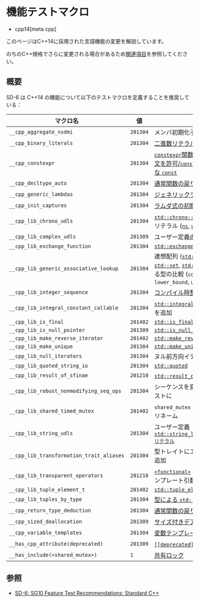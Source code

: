 # 機能テストマクロ
* cpp14[meta cpp]

<!-- start lang caution -->

このページはC++14に採用された言語機能の変更を解説しています。

のちのC++規格でさらに変更される場合があるため[関連項目](#relative-page)を参照してください。

<!-- last lang caution -->

## 概要

SD-6 は C++14 の機能について以下のテストマクロを定義することを推奨している：

| マクロ名 | 値 | 機能 | ヘッダ |
|----------|----|------|--------|
| `__cpp_aggregate_nsdmi`                  | `201304` | メンバ初期化子と集約 | predefined |
| `__cpp_binary_literals`                  | `201304` | [二進数リテラル](binary_literals.md) | predefined |
| `__cpp_constexpr`                        | `201304` | [`constexpr`関数内での条件分岐とループの文を許可/`constexpr` メンバ関数の暗黙的な `const`](relaxing_constraints_on_constexpr.md) | predefined |
| `__cpp_decltype_auto`                    | `201304` | [通常関数の戻り値型推論](return_type_deduction_for_normal_functions.md) | predefined |
| `__cpp_generic_lambdas`                  | `201304` | [ジェネリックラムダ](generic_lambdas.md) | predefined |
| `__cpp_init_captures`                    | `201304` | [ラムダ式の初期化キャプチャ](initialize_capture.md) | predefined |
| `__cpp_lib_chrono_udls` 				   | `201304` | [`std::chrono::duration`](/reference/chrono/duration.md) のユーザー定義リテラル ([`ns`](/reference/chrono/duration/op_ns.md), [`us`](/reference/chrono/duration/op_us.md), [`ms`](/reference/chrono/duration/op_ms.md), [`s`](/reference/chrono/duration/op_s.md), [`min`](/reference/chrono/duration/op_min.md), [`h`](/reference/chrono/duration/op_h.md)) | [`<chrono>`](/reference/chrono.md) |
| `__cpp_lib_complex_udls`                 | `201309` | ユーザー定義虚数リテラル ([`i`](/reference/complex/complex/op_i.md), [`if`](/reference/complex/complex/op_if.md), [`il`](/reference/complex/complex/op_il.md)) | [`<complex>`](/reference/complex.md) |
| `__cpp_lib_exchange_function`            | `201304` | [`std::exchange`](/reference/utility/exchange.md)            | [`<utility>`](/reference/utility.md) |
| `__cpp_lib_generic_associative_lookup`   | `201304` | 連想配列 ([`std::map`](/reference/map/map.md), [`std::multimap`](/reference/map/multimap.md), [`std::set`](/reference/set/set.md), [`std::multiset`](/reference/set/multiset.md)) における異なる型の比較 (`count`, `equal_range`, `find`, `lower_bound`, `upper_bound`) | [`<map>`](/reference/map.md), [`<set>`](/reference/set.md) |
| `__cpp_lib_integer_sequence`             | `201304` | [コンパイル時整数列](/reference/utility/integer_sequence.md) | [`<utility>`](/reference/utility.md) |
| `__cpp_lib_integral_constant_callable`   | `201304` | [`std::integral_constant`](/reference/type_traits/integral_constant.md) に `operator()` を追加 | [`<type_traits>`](/reference/type_traits.md)
| `__cpp_lib_is_final`                     | `201402` | [`std::is_final`](/reference/type_traits/is_final.md)               | [`<type_traits>`](/reference/type_traits.md) |
| `__cpp_lib_is_null_pointer`              | `201309` | [`std::is_null_pointer`](/reference/type_traits/is_null_pointer.md) | [`<type_traits>`](/reference/type_traits.md) |
| `__cpp_lib_make_reverse_iterator`        | `201402` | [`std::make_reverse_iterator`](/reference/iterator/make_reverse_iterator.md) | [`<iterator>`](/reference/iterator.md) |
| `__cpp_lib_make_unique`                  | `201304` | [`std::make_unique`](/reference/memory/make_unique.md) | [`<memory>`](/reference/memory/make_unique.md)
| `__cpp_lib_null_iterators`               | `201304` | ヌル前方向イテレータ | [`<iterator>`](/reference/iterator.md) |
| `__cpp_lib_quoted_string_io`             | `201304` | [`std::quoted`](/reference/iomanip/quoted.md) | [`<iomanip>`](/reference/iomanip.md)
| `__cpp_lib_result_of_sfinae`             | `201210` | [`std::result_of`](/reference/type_traits/result_of.md) と SFINAE | [`<type_traits>`](/reference/type_traits.md) |
| `__cpp_lib_robust_nonmodifying_seq_ops`  | `201304` | シーケンスを変更しない操作をよりロバストに | [`<algorithm>`](/reference/algorithm.md) |
| `__cpp_lib_shared_timed_mutex`           | `201402` | `shared_mutex` を [`shared_timed_mutex`](/reference/shared_mutex/shared_timed_mutex.md) にリネーム     | [`<shared_mutex>`](/reference/shared_mutex.md) |
| `__cpp_lib_string_udls` 				   | `201304` | ユーザー定義 [`std::string_literals::basic_string::sリテラル`](/reference/string/basic_string/op_s.md) | [`<string>`](/reference/string.md) |
| `__cpp_lib_transformation_trait_aliases` | `201304` | 型トレイトにエイリアステンプレートを追加 | [`<type_traits>`](/reference/type_traits.md) |
| `__cpp_lib_transparent_operators`        | `201210` | [`<functional>`](/reference/functional.md) の二項演算のデフォルトテンプレート引数を `void` に | [`<functional>`](/reference/functional.md) |
| `__cpp_lib_tuple_element_t`              | `201402` | [`std::tuple_element_t`](/reference/tuple/tuple_element.md)  | [`<utility>`](/reference/utility.md) |
| `__cpp_lib_tuples_by_type`               | `201304` | [型による `std::tuple::get`](/reference/tuple/tuple/get.md)  | [`<utility>`](/reference/utility.md) |
| `__cpp_return_type_deduction`            | `201304` | [通常関数の戻り値型推論](return_type_deduction_for_normal_functions.md) | predefined |
| `__cpp_sized_deallocation`               | `201309` | [サイズ付きデアロケーション](sized_deallocation.md) | predefined |
| `__cpp_variable_templates`               | `201304` | [変数テンプレート](variable_templates.md)  | predefined |
| `__has_cpp_attribute(deprecated)`        | `201309` | [`[[deprecated]]`属性](deprecated_attr.md) | predefined |
| `__has_include(<shared_mutex>)`          | `1`      | [共有ロック](/reference/shared_mutex.md)   | predefined |

## 参照
- [SD-6: SG10 Feature Test Recommendations: Standard C++](https://isocpp.org/std/standing-documents/sd-6-sg10-feature-test-recommendations#recs.cpp14)
